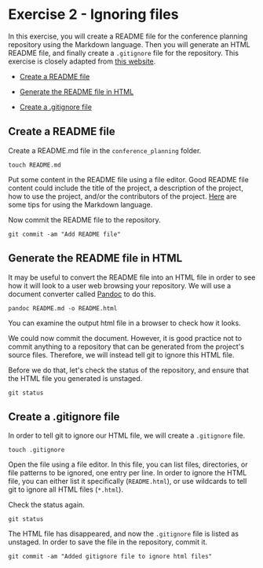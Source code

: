 # Exercise 2 - Ignoring files

In this exercise, you will create a README file for the conference planning repository using the Markdown language. Then you will generate an HTML README file, and finally create a `.gitignore` file for the repository. This exercise is closely adapted from [this website](https://oesa.pages.ufz.de/git-exercises/exercise-5.html#ignore-files).  

* [Create a README file](#readme)

* [Generate the README file in HTML](#html)

* [Create a .gitignore file](#gitignore)

## Create a README file <a name="readme"></a>

Create a README.md file in the `conference_planning` folder.  

```plaintext
touch README.md
```

Put some content in the README file using a file editor. Good README file content could include the title of the project, a description of the project, how to use the project, and/or the contributors of the project. [Here](https://www.markdownguide.org/basic-syntax/) are some tips for using the Markdown language.

Now commit the README file to the repository.

```plaintext
git commit -am "Add README file"
```
## Generate the README file in HTML <a name="html"></a>

It may be useful to convert the README file into an HTML file in order to see how it will look to a user web browsing your repository. We will use a document converter called [Pandoc](https://pandoc.org) to do this. 

```plaintext
pandoc README.md -o README.html
```

You can examine the output html file in a browser to check how it looks.  

We could now commit the document. However, it is good practice not to commit anything to a repository that can be generated from the project's source files. Therefore, we will instead tell git to ignore this HTML file.

Before we do that, let's check the status of the repository, and ensure that the HTML file you generated is unstaged.

```plaintext
git status
```

## Create a .gitignore file <a name="gitignore"></a>

In order to tell git to ignore our HTML file, we will create a `.gitignore` file.  

```plaintext
touch .gitignore
```

Open the file using a file editor. In this file, you can list files, directories, or file patterns to be ignored, one entry per line. In order to ignore the HTML file, you can either list it specifically (`README.html`), or use wildcards to tell git to ignore all HTML files (`*.html`).

Check the status again.

```plaintext
git status
```

The HTML file has disappeared, and now the `.gitignore` file is listed as unstaged. In order to save the file in the repository, commit it.  

```plaintext
git commit -am "Added gitignore file to ignore html files"
```
